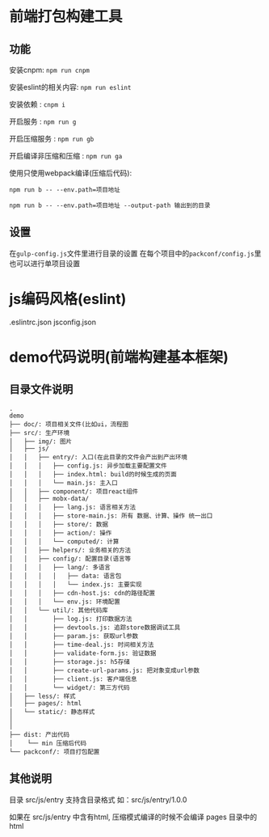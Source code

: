 # 前端打包构建工具

## 功能 

安装cnpm: ```npm run cnpm```

安装eslint的相关内容: ```npm run eslint```

安装依赖 : ```cnpm i```

开启服务 : ```npm run g```

开启压缩服务 : ```npm run gb```

开启编译非压缩和压缩 : ```npm run ga```

使用只使用webpack编译(压缩后代码):

```npm run b -- --env.path=项目地址```

```npm run b -- --env.path=项目地址 --output-path 输出到的目录```

## 设置 

在```gulp-config.js```文件里进行目录的设置
在每个项目中的```packconf/config.js```里也可以进行单项目设置

# js编码风格(eslint)
.eslintrc.json
jsconfig.json

# demo代码说明(前端构建基本框架)

## 目录文件说明
```
.
demo
├── doc/: 项目相关文件(比如ui，流程图
├── src/: 生产环境
│   ├── img/: 图片
│   ├── js/
│   │   ├── entry/: 入口(在此目录的文件会产出到产出环境
│   │   │   ├── config.js: 异步加载主要配置文件
│   │   │   ├── index.html: build的时候生成的页面
│   │   │   └── main.js: 主入口
│   │   ├── component/: 项目react组件
│   │   ├── mobx-data/
│   │   │   ├── lang.js: 语言相关方法
│   │   │   ├── store-main.js: 所有 数据、计算、操作 统一出口
│   │   │   ├── store/: 数据
│   │   │   ├── action/: 操作
│   │   │   └── computed/: 计算
│   │   ├── helpers/: 业务相关的方法
│   │   ├── config/: 配置目录(语言等
│   │   │   ├── lang/: 多语言
│   │   │   │   ├── data: 语言包
│   │   │   │   └── index.js: 主要实现
│   │   │   ├── cdn-host.js: cdn的路径配置
│   │   │   └── env.js: 环境配置
│   │   └── util/: 其他代码库
│   │       ├── log.js: 打印数据方法
│   │       ├── devtools.js: 追踪store数据调试工具
│   │       ├── param.js: 获取url参数
│   │       ├── time-deal.js: 时间相关方法
│   │       ├── validate-form.js: 验证数据
│   │       ├── storage.js: h5存储
│   │       ├── create-url-params.js: 把对象变成url参数
│   │       ├── client.js: 客户端信息
│   │       └── widget/: 第三方代码
│   ├── less/: 样式
│   ├── pages/: html
│   └── static/: 静态样式
│
│        
├── dist: 产出代码
│    └── min 压缩后代码
└── packconf/: 项目打包配置

```
## 其他说明

目录 src/js/entry 支持含目录格式 如：src/js/entry/1.0.0

如果在 src/js/entry 中含有html, 压缩模式编译的时候不会编译 pages 目录中的html

